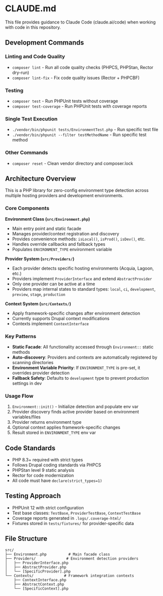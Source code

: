 # CLAUDE.md

This file provides guidance to Claude Code (claude.ai/code) when working with code in this repository.

## Development Commands

### Linting and Code Quality
- `composer lint` - Run all code quality checks (PHPCS, PHPStan, Rector dry-run)
- `composer lint-fix` - Fix code quality issues (Rector + PHPCBF)

### Testing
- `composer test` - Run PHPUnit tests without coverage
- `composer test-coverage` - Run PHPUnit tests with coverage reports

### Single Test Execution
- `./vendor/bin/phpunit tests/EnvironmentTest.php` - Run specific test file
- `./vendor/bin/phpunit --filter testMethodName` - Run specific test method

### Other Commands
- `composer reset` - Clean vendor directory and composer.lock

## Architecture Overview

This is a PHP library for zero-config environment type detection across multiple hosting providers and development environments.

### Core Components

**Environment Class (`src/Environment.php`)**
- Main entry point and static facade
- Manages provider/context registration and discovery
- Provides convenience methods: `isLocal()`, `isProd()`, `isDev()`, etc.
- Handles override callbacks and fallback types
- Populates `ENVIRONMENT_TYPE` environment variable

**Provider System (`src/Providers/`)**
- Each provider detects specific hosting environments (Acquia, Lagoon, etc.)
- Providers implement `ProviderInterface` and extend `AbstractProvider`
- Only one provider can be active at a time
- Providers map internal states to standard types: `local`, `ci`, `development`, `preview`, `stage`, `production`

**Context System (`src/Contexts/`)**
- Apply framework-specific changes after environment detection
- Currently supports Drupal context modifications
- Contexts implement `ContextInterface`

### Key Patterns

- **Static Facade**: All functionality accessed through `Environment::` static methods
- **Auto-discovery**: Providers and contexts are automatically registered by scanning directories
- **Environment Variable Priority**: If `ENVIRONMENT_TYPE` is pre-set, it overrides provider detection
- **Fallback Safety**: Defaults to `development` type to prevent production settings in dev

### Usage Flow

1. `Environment::init()` - Initialize detection and populate env var
2. Provider discovery finds active provider based on environment variables/files
3. Provider returns environment type
4. Optional context applies framework-specific changes
5. Result stored in `ENVIRONMENT_TYPE` env var

## Code Standards

- PHP 8.3+ required with strict types
- Follows Drupal coding standards via PHPCS
- PHPStan level 9 static analysis
- Rector for code modernization
- All code must have `declare(strict_types=1)`

## Testing Approach

- PHPUnit 12 with strict configuration
- Test base classes: `TestBase`, `ProviderTestBase`, `ContextTestBase`  
- Coverage reports generated in `.logs/.coverage-html/`
- Fixtures stored in `tests/fixtures/` for provider-specific data

## File Structure

```
src/
├── Environment.php          # Main facade class
├── Providers/              # Environment detection providers
│   ├── ProviderInterface.php
│   ├── AbstractProvider.php
│   └── [SpecificProvider].php
└── Contexts/              # Framework integration contexts
    ├── ContextInterface.php
    ├── AbstractContext.php
    └── [SpecificContext].php
```